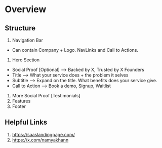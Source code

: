 # Overview

## Structure

1. Navigation Bar
- Can contain Company + Logo. NavLinks and Call to Actions.
1. Hero Section
- Social Proof [Optional] --> Backed by X, Trusted by X Founders
- Title --> What your service does + the problem it selves
- Subtitle --> Expand on the title. What benefits does your service give.
- Call to Action --> Book a demo, Signup, Waitlist
1. More Social Proof [Testimonials]
1. Features
1. Footer

## Helpful Links

1. https://saaslandingpage.com/
1. https://x.com/namyakhann